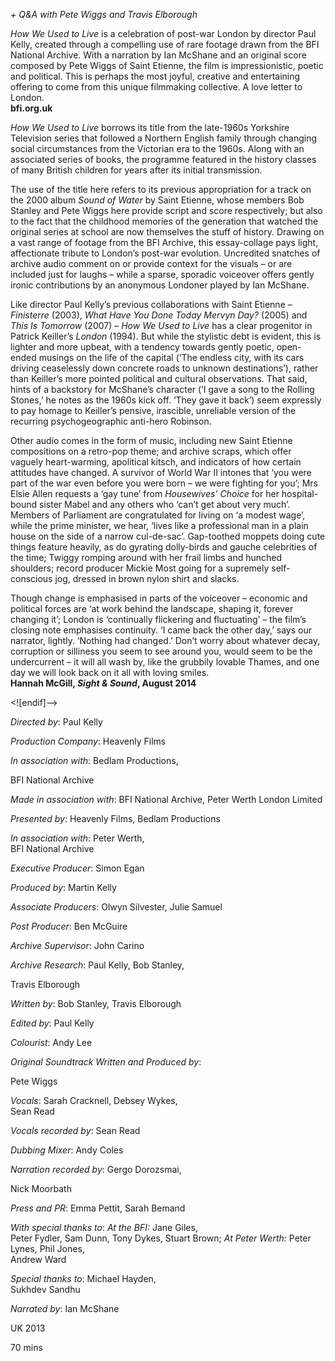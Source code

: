 

_+ Q&A with Pete Wiggs and Travis Elborough_

_How We Used to Live_ is a celebration of post-war London by director Paul Kelly, created through a compelling use of rare footage drawn from the BFI National Archive. With a narration by Ian McShane and an original score composed by  Pete Wiggs of Saint Etienne, the film is impressionistic, poetic and political. This is perhaps the most joyful, creative and entertaining offering to come from this unique filmmaking collective. A love letter to London.  
**bfi.org.uk**

_How We Used to Live_ borrows its title from the late-1960s Yorkshire Television series that followed a Northern English family through changing social circumstances from the Victorian era to the 1960s. Along with an associated series of books, the programme featured in the history classes of many British children for years after its initial transmission.

The use of the title here refers to its previous appropriation for a track on the 2000 album _Sound of Water_ by Saint Etienne, whose members Bob Stanley and  Pete Wiggs here provide script and score respectively; but also to the fact that the childhood memories of the generation that watched the original series at school are now themselves the stuff of history. Drawing on a vast range of footage from the BFI Archive, this essay-collage pays light, affectionate tribute to London’s post-war evolution. Uncredited snatches of archive audio comment on or provide context for the visuals – or are included just for laughs – while a sparse, sporadic voiceover offers gently ironic contributions by an anonymous Londoner played by  Ian McShane.

Like director Paul Kelly’s previous collaborations with Saint Etienne – _Finisterre_ (2003), _What Have You Done Today Mervyn Day?_ (2005) and _This_ _Is Tomorrow_ (2007) – _How We Used to Live_ has a clear progenitor in Patrick Keiller’s _London_ (1994). But while the stylistic debt is evident, this is lighter and more upbeat, with a tendency towards gently poetic, open-ended musings on the life of the capital  (‘The endless city, with its cars driving ceaselessly down concrete roads to unknown destinations’), rather than Keiller’s more pointed political and cultural observations. That said, hints of a backstory for McShane’s character (‘I gave a song to the Rolling Stones,’ he notes as the 1960s kick off. ‘They gave it back’) seem expressly to pay homage to Keiller’s pensive, irascible, unreliable version of the recurring psychogeographic anti-hero Robinson.

Other audio comes in the form of music, including new Saint Etienne compositions on a retro-pop theme; and archive scraps, which offer vaguely heart-warming, apolitical kitsch, and indicators of how certain attitudes have changed. A survivor of World War II intones that ‘you were part of the war even before you were born – we were fighting for you’; Mrs Elsie Allen requests a ‘gay tune’ from _Housewives’ Choice_ for her hospital-bound sister Mabel and any others who ‘can’t get about very much’. Members of Parliament are congratulated for living on ‘a modest wage’, while the prime minister, we hear, ‘lives like a professional man in a plain house on the side of a narrow cul-de-sac’. Gap-toothed moppets doing cute things feature heavily, as do gyrating dolly-birds and gauche celebrities of the time; Twiggy romping around with her frail limbs and hunched shoulders; record producer Mickie Most going for a supremely self-conscious jog, dressed in brown nylon shirt and slacks.

Though change is emphasised in parts of the voiceover – economic and political forces are ‘at work behind the landscape, shaping it, forever changing it’; London is ‘continually flickering and fluctuating’ – the film’s closing note emphasises continuity. ‘I came back the other day,’ says our narrator, lightly. ‘Nothing had changed.’ Don’t worry about whatever decay, corruption or silliness you seem to see around you, would seem to be the undercurrent – it will all wash by, like the grubbily lovable Thames, and one day we will look back on it all with loving smiles.  
**Hannah McGill, _Sight & Sound_,  August 2014**

<![endif]-->

_Directed by_: Paul Kelly

_Production Company_: Heavenly Films

_In association with_: Bedlam Productions,

BFI National Archive

_Made in association with_: BFI National Archive, Peter Werth London Limited

_Presented by_: Heavenly Films, Bedlam Productions

_In association with_: Peter Werth,  
BFI National Archive

_Executive Producer_: Simon Egan

_Produced by_: Martin Kelly

_Associate Producers_: Olwyn Silvester, Julie Samuel

_Post Producer_: Ben McGuire

_Archive Supervisor_: John Carino

_Archive Research_: Paul Kelly, Bob Stanley,

Travis Elborough

_Written by_: Bob Stanley, Travis Elborough

_Edited by_: Paul Kelly

_Colourist_: Andy Lee

_Original Soundtrack Written and Produced by_:

Pete Wiggs

_Vocals_: Sarah Cracknell, Debsey Wykes,  
Sean Read

_Vocals recorded by_: Sean Read

_Dubbing Mixer_: Andy Coles

_Narration recorded by_: Gergo Dorozsmai,

Nick Moorbath

_Press and PR_: Emma Pettit, Sarah Bemand

_With special thanks to_: _At the BFI:_ Jane Giles,  
Peter Fydler, Sam Dunn, Tony Dykes, Stuart Brown; _At Peter Werth:_ Peter Lynes, Phil Jones,  
Andrew Ward

_Special thanks to_: Michael Hayden,  
Sukhdev Sandhu

_Narrated by_: Ian McShane

UK 2013

70 mins
<!--stackedit_data:
eyJoaXN0b3J5IjpbLTU0NDg4OTQ3XX0=
-->